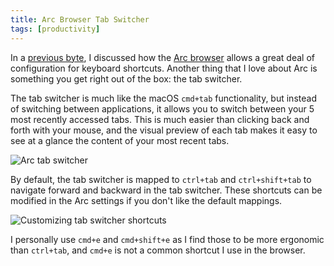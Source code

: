 ```yaml
---
title: Arc Browser Tab Switcher
tags: [productivity]
---
```


In a [previous byte](/bytes/arc-browser-shortcuts), I discussed how the
[Arc browser](https://arc.net) allows a great deal of configuration for keyboard
shortcuts. Another thing that I love about Arc is something you get right out of
the box: the tab switcher.

The tab switcher is much like the macOS `cmd+tab` functionality, but instead of
switching between applications, it allows you to switch between your 5 most
recently accessed tabs. This is much easier than clicking back and forth with
your mouse, and the visual preview of each tab makes it easy to see at a glance
the content of your most recent tabs.

![Arc tab switcher](https://github.com/mskelton/mskelton.dev/assets/25914066/fbdeb8a1-3fd0-4d2b-af7e-bb426926912a)

By default, the tab switcher is mapped to `ctrl+tab` and `ctrl+shift+tab` to
navigate forward and backward in the tab switcher. These shortcuts can be
modified in the Arc settings if you don't like the default mappings.

![Customizing tab switcher shortcuts](https://github.com/mskelton/mskelton.dev/assets/25914066/4c2abcea-310f-4865-8ef2-0d9da225c233)

I personally use `cmd+e` and `cmd+shift+e` as I find those to be more ergonomic
than `ctrl+tab`, and `cmd+e` is not a common shortcut I use in the browser.
